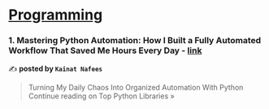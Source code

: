 
<h1><a href=https://medium.com/tag/programming/recommended target="_blank" rel="noopener noreferrer">Programming</a></h1>
<h3>1. Mastering Python Automation: How I Built a Fully Automated Workflow That Saved Me Hours Every Day - <a href="https://medium.com/top-python-libraries/mastering-python-automation-how-i-built-a-fully-automated-workflow-that-saved-me-hours-every-day-72a70071e481?source=rss------programming-5" target="_blank" rel="noopener noreferrer">link</a></h3>

✍️ **posted by `Kainat Nafees`**

<blockquote>Turning My Daily Chaos Into Organized Automation With Python
Continue reading on Top Python Libraries »</blockquote>

